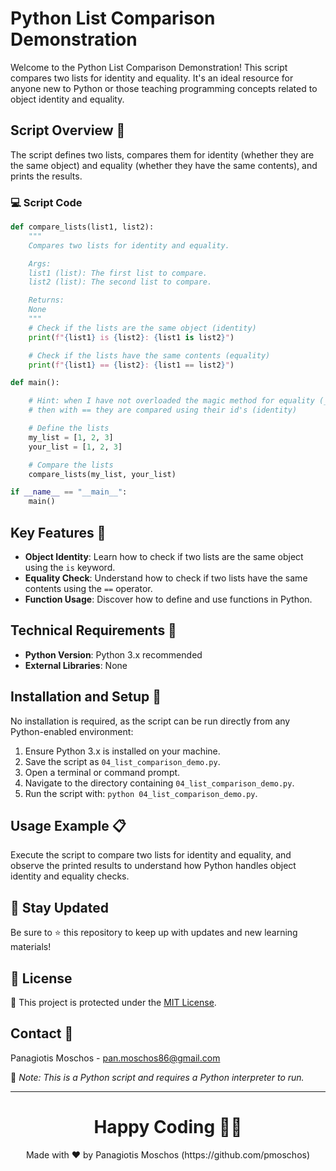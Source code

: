 # Python List Comparison Demonstration

Welcome to the Python List Comparison Demonstration! This script compares two lists for identity and equality. It's an ideal resource for anyone new to Python or those teaching programming concepts related to object identity and equality.

## Script Overview 📘

The script defines two lists, compares them for identity (whether they are the same object) and equality (whether they have the same contents), and prints the results.

### :computer: Script Code

```python
def compare_lists(list1, list2):
    """
    Compares two lists for identity and equality.

    Args:
    list1 (list): The first list to compare.
    list2 (list): The second list to compare.

    Returns:
    None
    """
    # Check if the lists are the same object (identity)
    print(f"{list1} is {list2}: {list1 is list2}")

    # Check if the lists have the same contents (equality)
    print(f"{list1} == {list2}: {list1 == list2}")

def main():

    # Hint: when I have not overloaded the magic method for equality (__eq__()) 
    # then with == they are compared using their id's (identity)

    # Define the lists
    my_list = [1, 2, 3]
    your_list = [1, 2, 3]

    # Compare the lists
    compare_lists(my_list, your_list)

if __name__ == "__main__":
    main()
```

## Key Features 🌟

- **Object Identity**: Learn how to check if two lists are the same object using the `is` keyword.
- **Equality Check**: Understand how to check if two lists have the same contents using the `==` operator.
- **Function Usage**: Discover how to define and use functions in Python.

## Technical Requirements 🔧

- **Python Version**: Python 3.x recommended
- **External Libraries**: None

## Installation and Setup 🚀

No installation is required, as the script can be run directly from any Python-enabled environment:

1. Ensure Python 3.x is installed on your machine.
2. Save the script as `04_list_comparison_demo.py`.
3. Open a terminal or command prompt.
4. Navigate to the directory containing `04_list_comparison_demo.py`.
5. Run the script with: `python 04_list_comparison_demo.py`.

## Usage Example 📋

Execute the script to compare two lists for identity and equality, and observe the printed results to understand how Python handles object identity and equality checks.

## 📢 Stay Updated

Be sure to ⭐ this repository to keep up with updates and new learning materials!

## 📄 License

🔐 This project is protected under the [MIT License](https://mit-license.org/).

## Contact 📧

Panagiotis Moschos - pan.moschos86@gmail.com

🔗 *Note: This is a Python script and requires a Python interpreter to run.*

---

<h1 align=center>Happy Coding 👨‍💻 </h1>

<p align="center">
  Made with ❤️ by Panagiotis Moschos (https://github.com/pmoschos)
</p>

